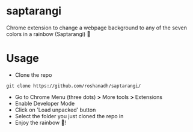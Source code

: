 # saptarangi
Chrome extension to change a webpage background to any of the seven colors in a rainbow (Saptarangi) :rainbow:

# Usage
* Clone the repo
```
git clone https://github.com/roshanadh/saptarangi/
```
* Go to Chrome Menu (three dots) **>** More tools **>** Extensions
* Enable Developer Mode
* Click on 'Load unpacked' button
* Select the folder you just cloned the repo in
* Enjoy the rainbow :rainbow:!
